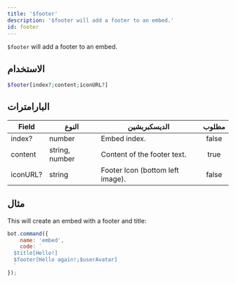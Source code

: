 ```yaml
---
title: '$footer'
description: '$footer will add a footer to an embed.'
id: footer
---
```


`$footer` will add a footer to an embed.

## الاستخدام

```php
$footer[index?;content;iconURL?]
```

## البارامترات

| Field    | النوع          | الديسكبربشين                     | مطلوب |
| -------- | -------------- | -------------------------------- |:-----:|
| index?   | number         | Embed index.                     | false |
| content  | string, number | Content of the footer text.      | true  |
| iconURL? | string         | Footer Icon (bottom left image). | false |

## مثال

This will create an embed with a footer and title:

```javascript
bot.command({
    name: 'embed',
    code: `
  $title[Hello!]
  $footer[Hello again!;$userAvatar]
  `
});
```